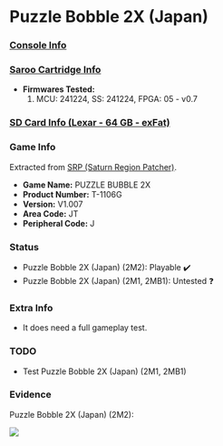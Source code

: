 # Puzzle Bobble 2X (Japan)

### [Console Info](../../../../../Info/Consoles/VA13/README.md)

### [Saroo Cartridge Info](../../../../../Info/Cartridges/GuangzhouSanStarOnlineShop/1.6/README.md)

- <b>Firmwares Tested:</b>
  1. MCU: 241224, SS: 241224, FPGA: 05 - v0.7

### [SD Card Info (Lexar - 64 GB - exFat)](../../../../../Info/SdCards/Lexar/64GB/exfat/README.md)

### Game Info

Extracted from [SRP (Saturn Region Patcher)](https://segaxtreme.net/resources/saturn-region-patcher.81/download).

- <b>Game Name:</b> PUZZLE BUBBLE 2X
- <b>Product Number:</b> T-1106G
- <b>Version:</b> V1.007
- <b>Area Code:</b> JT
- <b>Peripheral Code:</b> J

### Status

- Puzzle Bobble 2X (Japan) (2M2): Playable :heavy_check_mark:
- Puzzle Bobble 2X (Japan) (2M1, 2MB1): Untested :question:

### Extra Info

- It does need a full gameplay test.

### TODO

- Test Puzzle Bobble 2X (Japan) (2M1, 2MB1)

### Evidence

Puzzle Bobble 2X (Japan) (2M2):

[![](https://img.youtube.com/vi/akFKMECabEY/0.jpg)](https://www.youtube.com/watch?v=akFKMECabEY)
